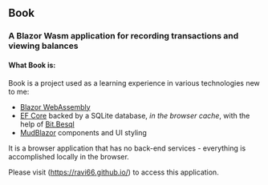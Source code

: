 ## Book

### A Blazor Wasm application for recording transactions and viewing balances

#### What Book is:
Book is a project used as a learning experience in various technologies new to me:
- [Blazor WebAssembly](https://dotnet.microsoft.com/en-us/apps/aspnet/web-apps/blazor)
- [EF Core](https://docs.microsoft.com/en-us/ef/core/) backed by a SQLite
 database, _in the browser cache_, with the help of
 [Bit.Besql](https://bitplatform.dev/besql/overview)
- [MudBlazor](https://www.mudblazor.com/) components and UI styling

It is a browser application that has no back-end services - everything is accomplished 
locally in the browser.

Please visit (https://ravi66.github.io/) to access this application.
